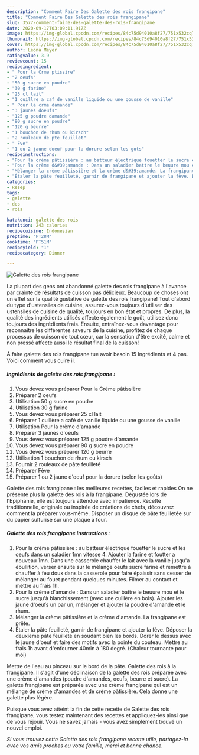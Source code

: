 ```yaml
---
description: "Comment Faire Des Galette des rois frangipane"
title: "Comment Faire Des Galette des rois frangipane"
slug: 3577-comment-faire-des-galette-des-rois-frangipane
date: 2020-09-17T03:09:11.917Z
image: https://img-global.cpcdn.com/recipes/84c75d94010a8f27/751x532cq70/galette-des-rois-frangipane-photo-principale-de-la-recette.jpg
thumbnail: https://img-global.cpcdn.com/recipes/84c75d94010a8f27/751x532cq70/galette-des-rois-frangipane-photo-principale-de-la-recette.jpg
cover: https://img-global.cpcdn.com/recipes/84c75d94010a8f27/751x532cq70/galette-des-rois-frangipane-photo-principale-de-la-recette.jpg
author: Leona Meyer
ratingvalue: 3.9
reviewcount: 15
recipeingredient:
- " Pour la Crme ptissire"
- "2 oeufs"
- "50 g sucre en poudre"
- "30 g farine"
- "25 cl lait"
- "1 cuillre a caf de vanille liquide ou une gousse de vanille"
- " Pour la crme damande"
- "3 jaunes doeufs"
- "125 g poudre damande"
- "90 g sucre en poudre"
- "120 g beurre"
- "1 bouchon de rhum ou kirsch"
- "2 rouleaux de pte feuillet"
- " Fve"
- "1 ou 2 jaune doeuf pour la dorure selon les gots"
recipeinstructions:
- "Pour la crème pâtissière : au batteur électrique fouetter le sucre et les oeufs dans un saladier 1mn vitesse 4. Ajouter la farine et foutter a nouveau 1mn. Dans une casserole chauffer le lait avec la vanille jusqu&#39;a ébullition, verser ensuite sur le mélange oeufs sucre farine et remettre à chauffer à feu doux dans la casserole pour faire épaissir sans cesser de mélanger au fouet pendant quelques minutes. Filmer au contact et mettre au frais 1h."
- "Pour la crème d&#39;amande : Dans un saladier battre le beuure mou et le sucre jusqu&#39;à blanchissement (avec une cuillère en bois). Ajouter les jaune d&#39;oeufs un par un, mélanger et ajouter la poudre d&#39;amande et le rhum."
- "Mélanger la crème pâtissière et la crème d&#39;amande. La frangipane est prête."
- "Étaler la pâte feuilleté, garnir de frangipane et ajouter la fève. Déposer la deuxieme pâte feuilleté en soudant bien les bords. Dorer le dessus avec le jaune d&#39;oeuf et faire des motifs avec la pointe du couteau. Mettre au frais 1h avant d&#39;enfourner 40min à 180 degré. (Chaleur tournante pour moi)"
categories:
- Resep
tags:
- galette
- des
- rois

katakunci: galette des rois 
nutrition: 243 calories
recipecuisine: Indonesian
preptime: "PT28M"
cooktime: "PT51M"
recipeyield: "1"
recipecategory: Dinner

---
```



![Galette des rois frangipane](https://img-global.cpcdn.com/recipes/84c75d94010a8f27/751x532cq70/galette-des-rois-frangipane-photo-principale-de-la-recette.jpg)

La plupart des gens ont abandonné galette des rois frangipane à l'avance par crainte de résultats de cuisson pas délicieux. Beaucoup de choses ont un effet sur la qualité gustative de galette des rois frangipane! Tout d'abord du type d'ustensiles de cuisine, assurez-vous toujours d'utiliser des ustensiles de cuisine de qualité, toujours en bon état et propres. De plus, la qualité des ingrédients utilisés affecte également le goût, utilisez donc toujours des ingrédients frais. Ensuite, entraînez-vous davantage pour reconnaître les différentes saveurs de la cuisine, profitez de chaque processus de cuisson de tout cœur, car la sensation d'être excité, calme et non pressé affecte aussi le résultat final de la cuisson!

<!--inarticleads1-->

À faire galette des rois frangipane tue avoir besoin 15 Ingrédients et 4 pas. Voici comment vous cuire il.

##### Ingrédients de galette des rois frangipane :

1. Vous devez vous préparer  Pour la Crème pâtissière
1. Préparer 2 oeufs
1. Utilisation 50 g sucre en poudre
1. Utilisation 30 g farine
1. Vous devez vous préparer 25 cl lait
1. Préparer 1 cuillère a café de vanille liquide ou une gousse de vanille
1. Utilisation  Pour la crème d&#39;amande
1. Préparer 3 jaunes d&#39;oeufs
1. Vous devez vous préparer 125 g poudre d&#39;amande
1. Vous devez vous préparer 90 g sucre en poudre
1. Vous devez vous préparer 120 g beurre
1. Utilisation 1 bouchon de rhum ou kirsch
1. Fournir 2 rouleaux de pâte feuilleté
1. Préparer  Fève
1. Préparer 1 ou 2 jaune d&#39;oeuf pour la dorure (selon les goûts)


Galette des rois frangipane : les meilleures recettes, faciles et rapides On ne présente plus la galette des rois à la frangipane. Dégustée lors de l&#39;Epiphanie, elle est toujours attendue avec impatience. Recette traditionnelle, originale ou inspirée de créations de chefs, découvrez comment la préparer vous-même. Disposer un disque de pâte feuilletée sur du papier sulfurisé sur une plaque à four. 

<!--inarticleads2-->

##### Galette des rois frangipane instructions :

1. Pour la crème pâtissière : au batteur électrique fouetter le sucre et les oeufs dans un saladier 1mn vitesse 4. Ajouter la farine et foutter a nouveau 1mn. Dans une casserole chauffer le lait avec la vanille jusqu&#39;a ébullition, verser ensuite sur le mélange oeufs sucre farine et remettre à chauffer à feu doux dans la casserole pour faire épaissir sans cesser de mélanger au fouet pendant quelques minutes. Filmer au contact et mettre au frais 1h.
1. Pour la crème d&#39;amande : Dans un saladier battre le beuure mou et le sucre jusqu&#39;à blanchissement (avec une cuillère en bois). Ajouter les jaune d&#39;oeufs un par un, mélanger et ajouter la poudre d&#39;amande et le rhum.
1. Mélanger la crème pâtissière et la crème d&#39;amande. La frangipane est prête.
1. Étaler la pâte feuilleté, garnir de frangipane et ajouter la fève. Déposer la deuxieme pâte feuilleté en soudant bien les bords. Dorer le dessus avec le jaune d&#39;oeuf et faire des motifs avec la pointe du couteau. Mettre au frais 1h avant d&#39;enfourner 40min à 180 degré. (Chaleur tournante pour moi)


Mettre de l&#39;eau au pinceau sur le bord de la pâte. Galette des rois à la frangipane. Il s&#39;agit d&#39;une déclinaison de la galette des rois préparée avec une crème d&#39;amandes (poudre d&#39;amandes, oeufs, beurre et sucre). La galette frangipane est préparée avec une crème frangipane qui est un mélange de crème d&#39;amandes et de crème pâtissière. Cela donne une galette plus légère. 

<!--inarticleads1-->

<p>
Puisque vous avez atteint la fin de cette recette de Galette des rois frangipane, vous testez maintenant des recettes et appliquez-les ainsi que de vous réjouir. Vous ne savez jamais - vous avez simplement trouvé un nouvel emploi.
</p>

<p>
<i>Si vous trouvez cette Galette des rois frangipane recette utile, partagez-la avec vos amis proches ou votre famille, merci et bonne chance.</i>
</p>
